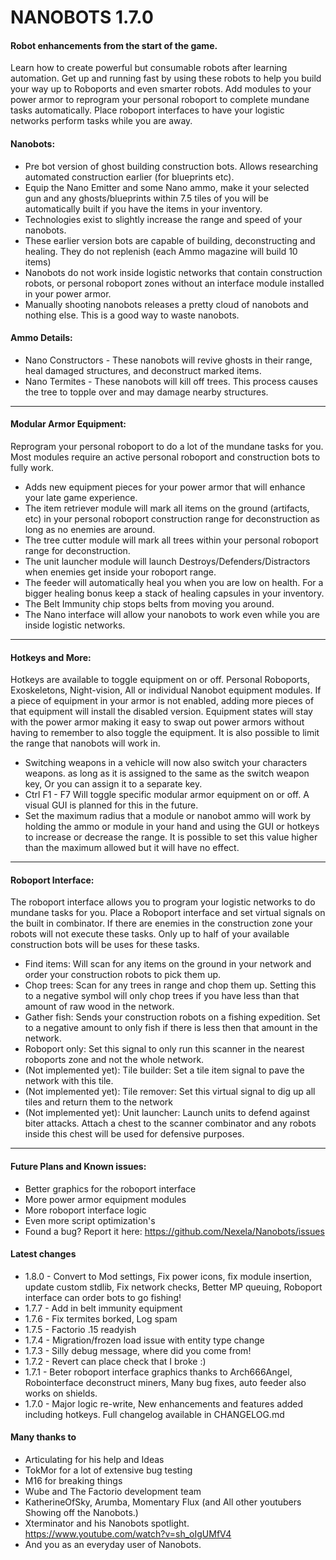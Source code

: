 # NANOBOTS 1.7.0
#### Robot enhancements from the start of the game.
Learn how to create powerful but consumable robots after learning automation. Get up and running fast by using these robots to help you build your way up to Roboports and even smarter robots. Add modules to your power armor to reprogram your personal roboport to complete mundane tasks automatically. Place roboport interfaces to have your logistic networks perform tasks while you are away.

#### Nanobots:
-   Pre bot version of ghost building construction bots. Allows researching automated construction earlier (for blueprints etc).
-   Equip the Nano Emitter and some Nano ammo, make it your selected gun and any ghosts/blueprints within 7.5 tiles of you will be automatically built if you have the items in your inventory.
-   Technologies exist to slightly increase the range and speed of your nanobots.
-   These earlier version bots are capable of building, deconstructing and healing. They do not replenish (each Ammo magazine will build 10 items)
-   Nanobots do not work inside logistic networks that contain construction robots, or personal roboport zones without an interface module installed in your power armor.
-   Manually shooting nanobots releases a pretty cloud of nanobots and nothing else. This is a good way to waste nanobots.

#### Ammo Details:
-   Nano Constructors - These nanobots will revive ghosts in their range, heal damaged structures, and deconstruct marked items.
-   Nano Termites - These nanobots will kill off trees. This process causes the tree to topple over and may damage nearby structures.

--------------------------------------------------------------------------------

#### Modular Armor Equipment:
Reprogram your personal roboport to do a lot of the mundane tasks for you. Most modules require an active personal roboport and construction bots to fully work.

-   Adds new equipment pieces for your power armor that will enhance your late game experience.
-   The item retriever module will mark all items on the ground (artifacts, etc) in your personal roboport construction range for deconstruction as long as no enemies are around.
-   The tree cutter module will mark all trees within your personal roboport range for deconstruction.
-   The unit launcher module will launch Destroys/Defenders/Distractors when enemies get inside your roboport range.
-   The feeder will automatically heal you when you are low on health. For a bigger healing bonus keep a stack of healing capsules in your inventory.
-   The Belt Immunity chip stops belts from moving you around.
-   The Nano interface will allow your nanobots to work even while you are inside logistic networks.

--------------------------------------------------------------------------------

#### Hotkeys and More:
Hotkeys are available to toggle equipment on or off. Personal Roboports, Exoskeletons, Night-vision, All or individual Nanobot equipment modules.
If a piece of equipment in your armor is not enabled, adding more pieces of that equipment will install the disabled version.
Equipment states will stay with the power armor making it easy to swap out power armors without having to remember to also toggle the equipment. It is also possible to limit the range that nanobots will work in.

-   Switching weapons in a vehicle will now also switch your characters weapons. as long as it is assigned to the same as the switch weapon key, Or you can assign it to a separate key.
-   Ctrl F1 - F7 Will toggle specific modular armor equipment on or off. A visual GUI is planned for this in the future.
-   Set the maximum radius that a module or nanobot ammo will work by holding the ammo or module in your hand and using the GUI or hotkeys to increase or decrease the range. It is possible to set this value higher than the maximum allowed but it will have no effect.

--------------------------------------------------------------------------------

#### Roboport Interface:
The roboport interface allows you to program your logistic networks to do mundane tasks for you. Place a Roboport interface and set virtual signals on the built in combinator. If there are enemies in the construction zone your robots will not execute these tasks. Only up to half of your available construction bots will be uses for these tasks.

-   Find items: Will scan for any items on the ground in your network and order your construction robots to pick them up.
-   Chop trees: Scan for any trees in range and chop them up. Setting this to a negative symbol will only chop trees if you have less than that amount of raw wood in the network.
-   Gather fish: Sends your construction robots on a fishing expedition. Set to a negative amount to only fish if there is less then that amount in the network.
-   Roboport only: Set this signal to only run this scanner in the nearest roboports zone and not the whole network.
-   (Not implemented yet): Tile builder: Set a tile item signal to pave the network with this tile.
-   (Not implemented yet): Tile remover: Set this virtual signal to dig up all tiles and return them to the network
-   (Not implemented yet): Unit launcher: Launch units to defend against biter attacks. Attach a chest to the scanner combinator and any robots inside this chest will be used for defensive purposes.

--------------------------------------------------------------------------------

#### Future Plans and Known issues:
-   Better graphics for the roboport interface
-   More power armor equipment modules
-   More roboport interface logic
-   Even more script optimization's
-   Found a bug? Report it here: <https://github.com/Nexela/Nanobots/issues>

#### Latest changes
-   1.8.0 - Convert to Mod settings, Fix power icons, fix module insertion, update custom stdlib, Fix network checks, Better MP queuing, Roboport interface can order bots to go fishing!
-   1.7.7 - Add in belt immunity equipment
-   1.7.6 - Fix termites borked, Log spam
-   1.7.5 - Factorio .15 readyish
-   1.7.4 - Migration/frozen load issue with entity type change
-   1.7.3 - Silly debug message, where did you come from!
-   1.7.2 - Revert can place check that I broke :)
-   1.7.1 - Beter roboport interface graphics thanks to Arch666Angel, Robointerface deconstruct miners, Many bug fixes, auto feeder also works on shields.
-   1.7.0 - Major logic re-write, New enhancements and features added including hotkeys.
Full changelog available in CHANGELOG.md

#### Many thanks to
-   Articulating for his help and Ideas
-   TokMor for a lot of extensive bug testing
-   M16 for breaking things
-   Wube and The Factorio development team
-   KatherineOfSky, Arumba, Momentary Flux (and All other youtubers Showing off the Nanobots.)
-   Xterminator and his Nanobots spotlight. <https://www.youtube.com/watch?v=sh_oIgUMfV4>
-   And you as an everyday user of Nanobots.
